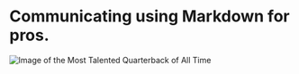 # Communicating using Markdown for pros. 

![Image of the Most Talented Quarterback of All Time](https://mir-s3-cdn-cf.behance.net/project_modules/max_1200/1d90d7104561599.5f6594c3a26bf.png)

